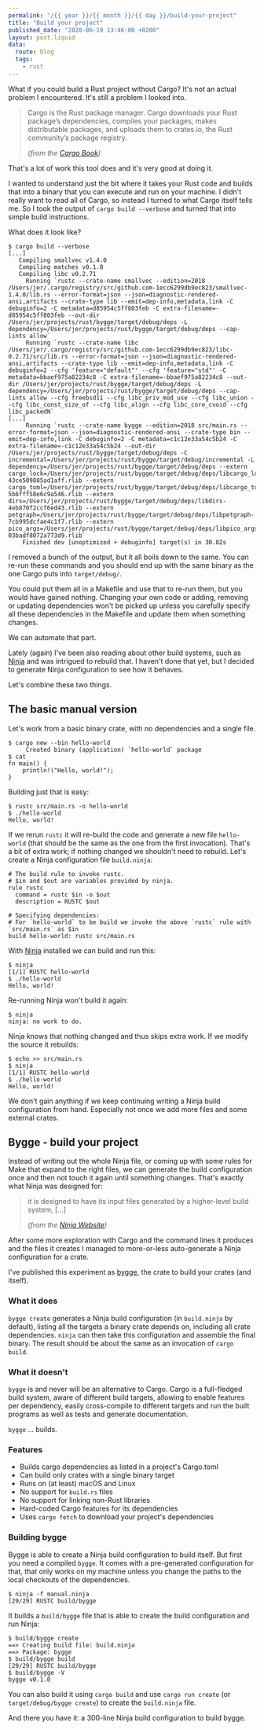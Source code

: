 ```yaml
---
permalink: "/{{ year }}/{{ month }}/{{ day }}/build-your-project"
title: "Build your project"
published_date: "2020-06-19 13:46:00 +0200"
layout: post.liquid
data:
  route: blog
  tags:
    - rust
---
```


What if you could build a Rust project without Cargo?
It's not an actual problem I encountered.
It's still a problem I looked into.

> Cargo is the Rust package manager.
> Cargo downloads your Rust package’s dependencies, compiles your packages, makes distributable packages,
> and uploads them to crates.io, the Rust community’s package registry.
>
> _(from the [Cargo Book][cargo])_

That's a lot of work this tool does and it's very good at doing it.

I wanted to understand just the bit where it takes your Rust code and builds that into a binary that you can execute and run on your machine.
I didn't really want to read all of Cargo, so instead I turned to what Cargo itself tells me.
So I took the output of `cargo build --verbose` and turned that into simple build instructions.

What does it look like?

```
$ cargo build --verbose
[...]
   Compiling smallvec v1.4.0
   Compiling matches v0.1.8
   Compiling libc v0.2.71
     Running `rustc --crate-name smallvec --edition=2018 /Users/jer/.cargo/registry/src/github.com-1ecc6299db9ec823/smallvec-1.4.0/lib.rs --error-format=json --json=diagnostic-rendered-ansi,artifacts --crate-type lib --emit=dep-info,metadata,link -C debuginfo=2 -C metadata=d85954c5ff803feb -C extra-filename=-d85954c5ff803feb --out-dir /Users/jer/projects/rust/bygge/target/debug/deps -L dependency=/Users/jer/projects/rust/bygge/target/debug/deps --cap-lints allow`
     Running `rustc --crate-name libc /Users/jer/.cargo/registry/src/github.com-1ecc6299db9ec823/libc-0.2.71/src/lib.rs --error-format=json --json=diagnostic-rendered-ansi,artifacts --crate-type lib --emit=dep-info,metadata,link -C debuginfo=2 --cfg 'feature="default"' --cfg 'feature="std"' -C metadata=bbaef975a82234c8 -C extra-filename=-bbaef975a82234c8 --out-dir /Users/jer/projects/rust/bygge/target/debug/deps -L dependency=/Users/jer/projects/rust/bygge/target/debug/deps --cap-lints allow --cfg freebsd11 --cfg libc_priv_mod_use --cfg libc_union --cfg libc_const_size_of --cfg libc_align --cfg libc_core_cvoid --cfg libc_packedN`
[...]
     Running `rustc --crate-name bygge --edition=2018 src/main.rs --error-format=json --json=diagnostic-rendered-ansi --crate-type bin --emit=dep-info,link -C debuginfo=2 -C metadata=c1c12e33a54c5b24 -C extra-filename=-c1c12e33a54c5b24 --out-dir /Users/jer/projects/rust/bygge/target/debug/deps -C incremental=/Users/jer/projects/rust/bygge/target/debug/incremental -L dependency=/Users/jer/projects/rust/bygge/target/debug/deps --extern cargo_lock=/Users/jer/projects/rust/bygge/target/debug/deps/libcargo_lock-43ce509885ad1aff.rlib --extern cargo_toml=/Users/jer/projects/rust/bygge/target/debug/deps/libcargo_toml-5b6fff58e6c9a546.rlib --extern dirs=/Users/jer/projects/rust/bygge/target/debug/deps/libdirs-4eb870f2ccf6ed43.rlib --extern petgraph=/Users/jer/projects/rust/bygge/target/debug/deps/libpetgraph-7cb995dcfae4c1f7.rlib --extern pico_args=/Users/jer/projects/rust/bygge/target/debug/deps/libpico_args-03badf8072a773d9.rlib`
    Finished dev [unoptimized + debuginfo] target(s) in 30.82s
```

I removed a bunch of the output, but it all boils down to the same.
You can re-run these commands and you should end up with the same binary as the one Cargo puts into `target/debug/`.

You could put them all in a Makefile and use that to re-run them, but you would have gained nothing.
Changing your own code or adding, removing or updating dependencies won't be picked up unless you carefully specify all these dependencies in the Makefile
and update them when something changes.

We can automate that part.

Lately (again) I've been also reading about other build systems, such as [Ninja][ninja-essay] and was intrigued to rebuild that.
I haven't done that yet, but I decided to generate Ninja configuration to see how it behaves.

Let's combine these two things.

## The basic manual version

Let's work from a basic binary crate, with no dependencies and a single file.

```
$ cargo new --bin hello-world
     Created binary (application) `hello-world` package
$ cat
fn main() {
    println!("Hello, world!");
}
```

Building just that is easy:

```
$ rustc src/main.rs -o hello-world
$ ./hello-world
Hello, world!
```

If we rerun `rustc` it will re-build the code and generate a new file `hello-world` (that should be the same as the one from the first invocation).
That's a bit of extra work; if nothing changed we shouldn't need to rebuild.
Let's create a Ninja configuration file `build.ninja`:

```
# The build rule to invoke rustc.
# $in and $out are variables provided by ninja.
rule rustc
  command = rustc $in -o $out
  description = RUSTC $out

# Specifying dependencies:
# For `hello-world` to be build we invoke the above `rustc` rule with `src/main.rs` as $in
build hello-world: rustc src/main.rs
```

With [Ninja] installed we can build and run this:

```
$ ninja
[1/1] RUSTC hello-world
$ ./hello-world
Hello, world!
```

Re-running Ninja won't build it again:

```
$ ninja
ninja: no work to do.
```

Ninja knows that nothing changed and thus skips extra work.
If we modify the source it rebuilds:

```
$ echo >> src/main.rs
$ ninja
[1/1] RUSTC hello-world
$ ./hello-world
Hello, world!
```

We don't gain anything if we keep continuing writing a Ninja build configuration from hand.
Especially not once we add more files and some external crates.

## Bygge - build your project

Instead of writing out the whole Ninja file,
or coming up with some rules for Make that expand to the right files,
we can generate the build configuration once and then not touch it again until something changes.
That's exactly what Ninja was designed for:

> it is designed to have its input files generated by a higher-level build system, [...]
>
> _(from the [Ninja Website][ninja])_

After some more exploration with Cargo and the command lines it produces and the files it creates I managed to more-or-less auto-generate a Ninja configuration for a crate.

I've published this experiment as [bygge], the crate to build your crates (and itself).

### What it does

`bygge create` generates a Ninja build configuration (in `build.ninja` by default),
listing all the targets a binary crate depends on, including all crate dependencies.
`ninja` can then take this configuration and assemble the final binary.
The result should be about the same as an invocation of `cargo build`.

### What it doesn't

`bygge` is and never will be an alternative to Cargo.
Cargo is a full-fledged build system, aware of different build targets, allowing to enable features per dependency,
easily cross-compile to different targets and run the built programs as well as tests and generate documentation.

`bygge` ... builds.

### Features

* Builds cargo dependencies as listed in a project's Cargo.toml
* Can build only crates with a single binary target
* Runs on (at least) macOS and Linux
* No support for `build.rs` files
* No support for linking non-Rust libraries
* Hard-coded Cargo features for its dependencies
* Uses `cargo fetch` to download your project's dependencies

### Building bygge

Bygge is able to create a Ninja build configuration to build itself.
But first you need a compiled `bygge`.
It comes with a pre-generated configuration for that, that only works on my machine unless you change the paths to the local checkouts of the dependencies.

```
$ ninja -f manual.ninja
[29/29] RUSTC build/bygge
```

It builds a `build/bygge` file that is able to create the build configuration and run Ninja:

```
$ build/bygge create
==> Creating build file: build.ninja
==> Package: bygge
$ build/bygge build
[29/29] RUSTC build/bygge
$ build/bygge -V
bygge v0.1.0
```

You can also build it using `cargo build` and use `cargo run create` (or `target/debug/bygge create`) to create the `build.ninja` file.

And there you have it: a 300-line Ninja build configuration to build bygge.

[bygge]: https://github.com/badboy/bygge
[cargo]: https://doc.rust-lang.org/cargo/index.html
[ninja]: https://ninja-build.org/
[ninja-essay]: https://www.aosabook.org/en/posa/ninja.html
